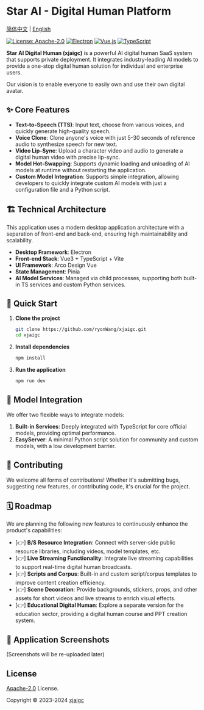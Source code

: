 # Star AI - Digital Human Platform

[简体中文](./README.md) | [English](./README_en.md)

[![License: Apache-2.0](https://img.shields.io/badge/License-Apache--2.0-blue.svg)](./LICENSE)
[![Electron](https://img.shields.io/badge/Electron-28.0-47848f?logo=electron)](https://www.electronjs.org/)
[![Vue.js](https://img.shields.io/badge/Vue.js-3.x-4FC08D?logo=vue.js)](https://vuejs.org/)
[![TypeScript](https://img.shields.io/badge/TypeScript-5.x-3178C6?logo=typescript)](https://www.typescriptlang.org/)

**Star AI Digital Human (xjaigc)** is a powerful AI digital human SaaS system that supports private deployment. It integrates industry-leading AI models to provide a one-stop digital human solution for individual and enterprise users.

Our vision is to enable everyone to easily own and use their own digital avatar.

## ✨ Core Features

- **Text-to-Speech (TTS)**: Input text, choose from various voices, and quickly generate high-quality speech.
- **Voice Clone**: Clone anyone's voice with just 5-30 seconds of reference audio to synthesize speech for new text.
- **Video Lip-Sync**: Upload a character video and audio to generate a digital human video with precise lip-sync.
- **Model Hot-Swapping**: Supports dynamic loading and unloading of AI models at runtime without restarting the application.
- **Custom Model Integration**: Supports simple integration, allowing developers to quickly integrate custom AI models with just a configuration file and a Python script.

## 🏗️ Technical Architecture

This application uses a modern desktop application architecture with a separation of front-end and back-end, ensuring high maintainability and scalability.

- **Desktop Framework**: Electron
- **Front-end Stack**: Vue3 + TypeScript + Vite
- **UI Framework**: Arco Design Vue
- **State Management**: Pinia
- **AI Model Services**: Managed via child processes, supporting both built-in TS services and custom Python services.

## 🚀 Quick Start

1.  **Clone the project**
    ```bash
    git clone https://github.com/ryonWang/xjaigc.git
    cd xjaigc
    ```

2.  **Install dependencies**
    ```bash
    npm install
    ```

3.  **Run the application**
    ```bash
    npm run dev
    ```

## 🤖 Model Integration

We offer two flexible ways to integrate models:

1.  **Built-in Services**: Deeply integrated with TypeScript for core official models, providing optimal performance.
2.  **EasyServer**: A minimal Python script solution for community and custom models, with a low development barrier.

## 🤝 Contributing

We welcome all forms of contributions! Whether it's submitting bugs, suggesting new features, or contributing code, it's crucial for the project.

## 🗓️ Roadmap

We are planning the following new features to continuously enhance the product's capabilities:

- [👉] **B/S Resource Integration**: Connect with server-side public resource libraries, including videos, model templates, etc.
- [👉] **Live Streaming Functionality**: Integrate live streaming capabilities to support real-time digital human broadcasts.
- [👉] **Scripts and Corpus**: Built-in and custom script/corpus templates to improve content creation efficiency.
- [👉] **Scene Decoration**: Provide backgrounds, stickers, props, and other assets for short videos and live streams to enrich visual effects.
- [👉] **Educational Digital Human**: Explore a separate version for the education sector, providing a digital human course and PPT creation system.

## 📸 Application Screenshots

(Screenshots will be re-uploaded later)

<!--
![Star AI Digital Human-screenshot-en-1](screenshots/en/screenshot-1.png)
![Star AI Digital Human-screenshot-en-2](screenshots/en/screenshot-2.png)
![Star AI Digital Human-screenshot-en-3](screenshots/en/screenshot-3.png)
![Star AI Digital Human-screenshot-en-4](screenshots/en/screenshot-4.png)
![Star AI Digital Human-screenshot-en-5](screenshots/en/screenshot-5.png)
-->

## License

[Apache-2.0](./LICENSE) License.

Copyright © 2023-2024 [xjaigc](https://github.com/ryonWang/xjaigc) 